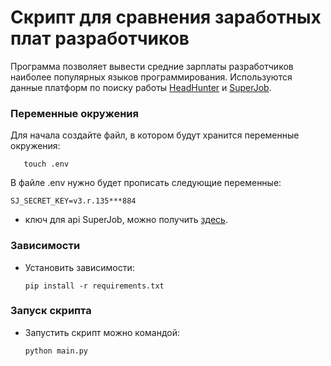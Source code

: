 
# Скрипт для сравнения заработных плат разработчиков

Программа позволяет вывести средние зарплаты разработчиков наиболее популярных языков
программирования. Используются данные платформ по поиску работы [HeadHunter](http://hh.ru) 
и [SuperJob](http://superjob.ru).
###  Переменные окружения


Для начала создайте файл, в котором будут хранится переменные окружения:

```
   touch .env
```
В файле .env нужно будет прописать следующие переменные:
```
SJ_SECRET_KEY=v3.r.135***884
```
- ключ для api SuperJob, можно получить [здесь](https://api.superjob.ru/).

###  Зависимости
- Установить зависимости:

   ```
   pip install -r requirements.txt
  ```
###  Запуск скрипта
- Запустить скрипт можно командой:
  ```
  python main.py
  ```
